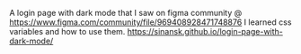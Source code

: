 A login page with dark mode that I saw on figma community @ https://www.figma.com/community/file/969408928471748876
I learned css variables and how to use them.
https://sinansk.github.io/login-page-with-dark-mode/
